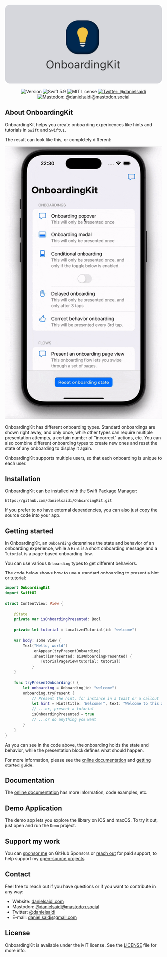 <p align="center">
    <img src ="Resources/Logo_GitHub.png" alt="OnboardingKit Logo" title="OnboardingKit" />
</p>

<p align="center">
    <img src="https://img.shields.io/github/v/release/danielsaidi/OnboardingKit?color=%2300550&sort=semver" alt="Version" />
    <img src="https://img.shields.io/badge/Swift-5.9-orange.svg" alt="Swift 5.9" />
    <img src="https://img.shields.io/github/license/danielsaidi/OnboardingKit" alt="MIT License" />
    <a href="https://twitter.com/danielsaidi"><img src="https://img.shields.io/twitter/url?label=Twitter&style=social&url=https%3A%2F%2Ftwitter.com%2Fdanielsaidi" alt="Twitter: @danielsaidi" title="Twitter: @danielsaidi" /></a>
    <a href="https://mastodon.social/@danielsaidi"><img src="https://img.shields.io/mastodon/follow/000253346?label=mastodon&style=social" alt="Mastodon: @danielsaidi@mastodon.social" title="Mastodon: @danielsaidi@mastodon.social" /></a>
</p>


## About OnboardingKit

OnboardingKit helps you create onboarding expericences like hints and tutorials in `Swift` and `SwiftUI`. 

The result can look like this, or completely different:

<p align="center">
    <img src ="Resources/Demo.gif" />
</p>

OnboardingKit has different onboarding types. Standard onboardings are shown right away, and only once, while other types can require multiple presentation attempts, a certain number of "incorrect" actions, etc. You can also combine different onboarding types to create new ones and reset the state of any onboarding to display it again. 

OnboardingKit supports multiple users, so that each onboarding is unique to each user.



## Installation

OnboardingKit can be installed with the Swift Package Manager:

```
https://github.com/danielsaidi/OnboardingKit.git
```

If you prefer to no have external dependencies, you can also just copy the source code into your app.



## Getting started

In OnboardingKit, an ``Onboarding`` determines the state and behavior of an onboarding experience, while a `Hint` is a short onboarding message and a `Tutorial` is a page-based onboarding flow.

You can use various `Onboarding` types to get different behaviors. 

The code below shows how to use a standard onboarding to present a hint or tutorial:

```swift
import OnboardingKit
import SwiftUI

struct ContentView: View {

    @State
    private var isOnboardingPresented: Bool 
    
    private let tutorial = LocalizedTutorial(id: "welcome")

    var body: some View {
        Text("Hello, world")
            .onAppear(tryPresentOnboarding)
            .sheet(isPresented: $isOnboardingPresented) {
                TutorialPageView(tutorial: tutorial)
            }
    }
    
    func tryPresentOnboarding() {
        let onboarding = Onboarding(id: "welcome")
        onboarding.tryPresent { 
            // Present the hint, for instance in a toast or a callout
            let hint = Hint(title: "Welcome!", text: "Welcome to this app.")
            // ...or, present a tutorial
            isOnboardingPresented = true
            // ...or do anything you want
        }
    }
}
```

As you can see in the code above, the onboarding holds the state and behavior, while the presentation block defines what should happen.

For more information, please see the [online documentation][Documentation] and [getting started guide][Getting-Started].



## Documentation

The [online documentation][Documentation] has more information, code examples, etc.



## Demo Application

The demo app lets you explore the library on iOS and macOS. To try it out, just open and run the `Demo` project.



## Support my work 

You can [sponsor me][Sponsors] on GitHub Sponsors or [reach out][Email] for paid support, to help support my [open-source projects][GitHub].



## Contact

Feel free to reach out if you have questions or if you want to contribute in any way:

* Website: [danielsaidi.com][Website]
* Mastodon: [@danielsaidi@mastodon.social][Mastodon]
* Twitter: [@danielsaidi][Twitter]
* E-mail: [daniel.saidi@gmail.com][Email]



## License

OnboardingKit is available under the MIT license. See the [LICENSE][License] file for more info.



[Email]: mailto:daniel.saidi@gmail.com
[Website]: https://www.danielsaidi.com
[GitHub]: https://www.github.com/danielsaidi
[Twitter]: https://www.twitter.com/danielsaidi
[Mastodon]: https://mastodon.social/@danielsaidi
[Sponsors]: https://github.com/sponsors/danielsaidi

[Documentation]: https://danielsaidi.github.io/OnboardingKit/documentation/onboardingKit/
[Getting-Started]: https://danielsaidi.github.io/OnboardingKit/documentation/onboardingKit/getting-started
[License]: https://github.com/danielsaidi/OnboardingKit/blob/master/LICENSE

